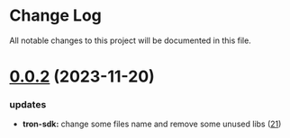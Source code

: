 
# Change Log

All notable changes to this project will be documented in this file.

# [0.0.2](https://github.com/okx/go-wallet-sdk) (2023-11-20)

### updates

- **tron-sdk:** change some files name and remove some unused libs ([21](https://github.com/ewhal/go-wallet-sdk/pull/21))
